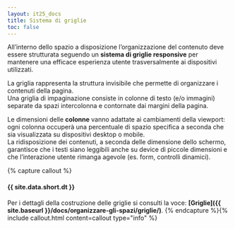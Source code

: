 ```yaml
---
layout: it25_docs
title: Sistema di griglie
toc: false
--- 
```


All’interno dello spazio a disposizione l’organizzazione del contenuto deve essere strutturata seguendo un **sistema di griglie responsive** per mantenere una efficace esperienza utente trasversalmente ai dispositivi utilizzati.

La griglia rappresenta la struttura invisibile che permette di organizzare i contenuti della pagina.  
Una griglia di impaginazione consiste in colonne di testo (e/o immagini) separate da spazi intercolonna e contornate dai margini della pagina.

Le dimensioni delle **colonne** vanno adattate ai cambiamenti della viewport: ogni colonna occuperà una percentuale di spazio specifica a seconda che sia visualizzata su dispositivi desktop o mobile.  
La ridisposizione dei contenuti, a seconda delle dimensione dello schermo, garantisce che i testi siano leggibili anche su device di piccole dimensioni e che l’interazione utente rimanga agevole (es. form, controlli dinamici).


{% capture callout %}
#### {{ site.data.short.dt }}
Per i dettagli della costruzione delle griglie si consulti la voce: **[Griglie]({{ site.baseurl }}/docs/organizzare-gli-spazi/griglie/)**.
{% endcapture %}{% include callout.html content=callout type="info" %}
